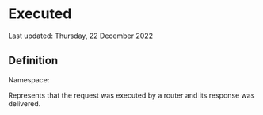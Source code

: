 #  Executed
Last updated: Thursday, 22 December 2022

## Definition
Namespace: 

Represents that the request was executed by a router and its response was delivered.

